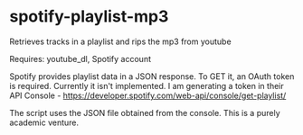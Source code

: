 # spotify-playlist-mp3
Retrieves tracks in a playlist and rips the mp3 from youtube

Requires: youtube_dl,
          Spotify account

Spotify provides playlist data in a JSON response. To GET it, an OAuth token is required. Currently it isn't implemented. I am generating a token in their API Console - https://developer.spotify.com/web-api/console/get-playlist/ 

The script uses the JSON file obtained from the console. This is a purely academic venture.

